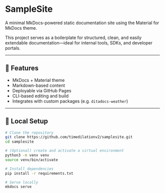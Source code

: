 # SampleSite

A minimal MkDocs-powered static documentation site using the Material for MkDocs theme.

This project serves as a boilerplate for structured, clean, and easily extendable documentation—ideal for internal tools, SDKs, and developer portals.

---

## 🚀 Features

- MkDocs + Material theme
- Markdown-based content
- Deployable via GitHub Pages
- CLI-based editing and build
- Integrates with custom packages (e.g. `ditadocs-weather`)

---

## 🔧 Local Setup

```bash
# Clone the repository
git clone https://github.com/timedilationv2/samplesite.git
cd samplesite

# (Optional) create and activate a virtual environment
python3 -m venv venv
source venv/bin/activate

# Install dependencies
pip install -r requirements.txt

# Serve locally
mkdocs serve
